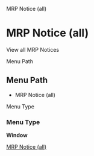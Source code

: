 
MRP Notice (all)
# MRP Notice (all)


View all MRP Notices

Menu Path
## Menu Path



- MRP Notice (all)

Menu Type
### Menu Type

**Window**


[MRP Notice (all)](../../window-mrp-notice-all.md)